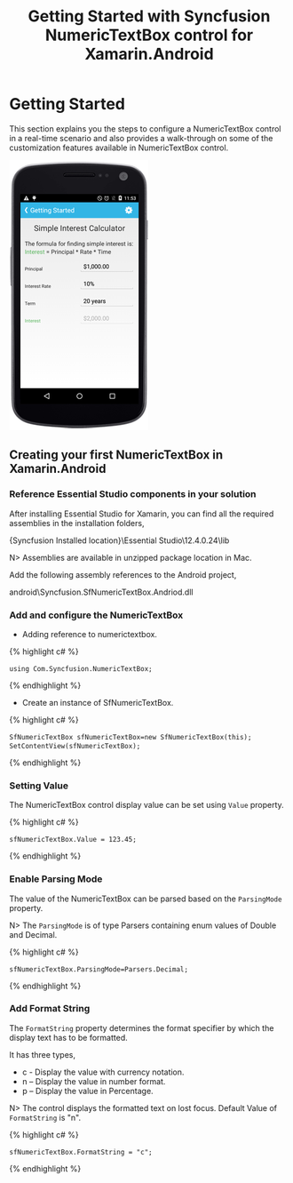 ﻿---
layout: post
title: Getting Started with Syncfusion NumericTextBox control for Xamarin.Android
description: A quick tour to initial users on Syncfusion numericTextBox control for Xamarin.Android platform 
platform: Xamarin.Android
control: NumericTextBox
documentation: ug
---

# Getting Started

This section explains you the steps to configure a NumericTextBox control in a real-time scenario and also provides a walk-through on some of the customization features available in NumericTextBox control.

![](images/gettingstarted.png) 

## Creating your first NumericTextBox in Xamarin.Android

### Reference Essential Studio components in your solution

After installing Essential Studio for Xamarin, you can find all the required assemblies in the installation folders,

{Syncfusion Installed location}\Essential Studio\12.4.0.24\lib

N> Assemblies are available in unzipped package location in Mac.

Add the following assembly references to the Android project,

android\Syncfusion.SfNumericTextBox.Andriod.dll

### Add and configure the NumericTextBox

* Adding reference to numerictextbox.

{% highlight c# %}

	using Com.Syncfusion.NumericTextBox; 

{% endhighlight %}

* Create an instance of SfNumericTextBox.

{% highlight c# %}

	SfNumericTextBox sfNumericTextBox=new SfNumericTextBox(this);
	SetContentView(sfNumericTextBox);

{% endhighlight %}


### Setting Value

The NumericTextBox control display value can be set using `Value` property.

{% highlight c# %}

	sfNumericTextBox.Value = 123.45;

{% endhighlight %}


### Enable Parsing Mode

The value of the NumericTextBox can be parsed based on the `ParsingMode` property. 

N> The `ParsingMode` is of type Parsers containing enum values of Double and Decimal.

{% highlight c# %}

	sfNumericTextBox.ParsingMode=Parsers.Decimal;
	
{% endhighlight %}


### Add Format String

The `FormatString` property determines the format specifier by which the display text has to be formatted. 

It has three types,

* c - Display the value with currency notation.
* n – Display the value in number format.
* p – Display the value in Percentage.

N> The control displays the formatted text on lost focus. Default Value of `FormatString` is "n".

{% highlight c# %}

	sfNumericTextBox.FormatString = "c";

{% endhighlight %}


